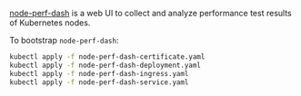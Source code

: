 [node-perf-dash](https://github.com/kubernetes-retired/contrib/tree/master/node-perf-dash) is a web UI to collect and analyze performance test results of Kubernetes nodes. 

To bootstrap `node-perf-dash`:

```bash
kubectl apply -f node-perf-dash-certificate.yaml
kubectl apply -f node-perf-dash-deployment.yaml
kubectl apply -f node-perf-dash-ingress.yaml
kubectl apply -f node-perf-dash-service.yaml
```